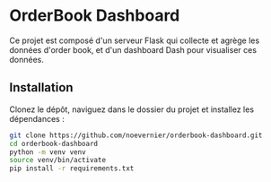 # OrderBook Dashboard

Ce projet est composé d'un serveur Flask qui collecte et agrège les données d'order book, et d'un dashboard Dash pour visualiser ces données.

## Installation

Clonez le dépôt, naviguez dans le dossier du projet et installez les dépendances :

```bash
git clone https://github.com/noevernier/orderbook-dashboard.git
cd orderbook-dashboard
python -m venv venv
source venv/bin/activate
pip install -r requirements.txt
